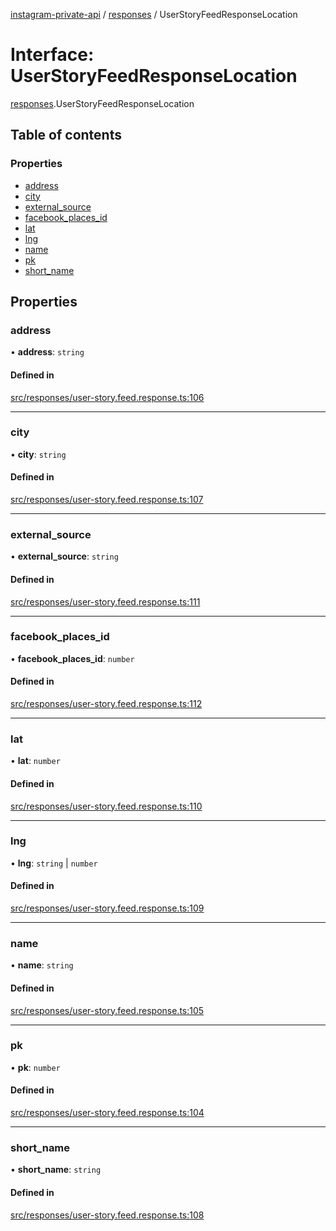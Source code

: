 [instagram-private-api](../../README.md) / [responses](../../modules/responses.md) / UserStoryFeedResponseLocation

# Interface: UserStoryFeedResponseLocation

[responses](../../modules/responses.md).UserStoryFeedResponseLocation

## Table of contents

### Properties

- [address](UserStoryFeedResponseLocation.md#address)
- [city](UserStoryFeedResponseLocation.md#city)
- [external\_source](UserStoryFeedResponseLocation.md#external_source)
- [facebook\_places\_id](UserStoryFeedResponseLocation.md#facebook_places_id)
- [lat](UserStoryFeedResponseLocation.md#lat)
- [lng](UserStoryFeedResponseLocation.md#lng)
- [name](UserStoryFeedResponseLocation.md#name)
- [pk](UserStoryFeedResponseLocation.md#pk)
- [short\_name](UserStoryFeedResponseLocation.md#short_name)

## Properties

### address

• **address**: `string`

#### Defined in

[src/responses/user-story.feed.response.ts:106](https://github.com/Nerixyz/instagram-private-api/blob/b3351b9/src/responses/user-story.feed.response.ts#L106)

___

### city

• **city**: `string`

#### Defined in

[src/responses/user-story.feed.response.ts:107](https://github.com/Nerixyz/instagram-private-api/blob/b3351b9/src/responses/user-story.feed.response.ts#L107)

___

### external\_source

• **external\_source**: `string`

#### Defined in

[src/responses/user-story.feed.response.ts:111](https://github.com/Nerixyz/instagram-private-api/blob/b3351b9/src/responses/user-story.feed.response.ts#L111)

___

### facebook\_places\_id

• **facebook\_places\_id**: `number`

#### Defined in

[src/responses/user-story.feed.response.ts:112](https://github.com/Nerixyz/instagram-private-api/blob/b3351b9/src/responses/user-story.feed.response.ts#L112)

___

### lat

• **lat**: `number`

#### Defined in

[src/responses/user-story.feed.response.ts:110](https://github.com/Nerixyz/instagram-private-api/blob/b3351b9/src/responses/user-story.feed.response.ts#L110)

___

### lng

• **lng**: `string` \| `number`

#### Defined in

[src/responses/user-story.feed.response.ts:109](https://github.com/Nerixyz/instagram-private-api/blob/b3351b9/src/responses/user-story.feed.response.ts#L109)

___

### name

• **name**: `string`

#### Defined in

[src/responses/user-story.feed.response.ts:105](https://github.com/Nerixyz/instagram-private-api/blob/b3351b9/src/responses/user-story.feed.response.ts#L105)

___

### pk

• **pk**: `number`

#### Defined in

[src/responses/user-story.feed.response.ts:104](https://github.com/Nerixyz/instagram-private-api/blob/b3351b9/src/responses/user-story.feed.response.ts#L104)

___

### short\_name

• **short\_name**: `string`

#### Defined in

[src/responses/user-story.feed.response.ts:108](https://github.com/Nerixyz/instagram-private-api/blob/b3351b9/src/responses/user-story.feed.response.ts#L108)
